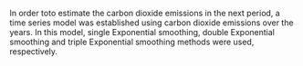 In order toto estimate the carbon dioxide emissions in the next period, a time series model was established using carbon dioxide emissions over the years.
In this model, single Exponential smoothing, double Exponential smoothing and triple Exponential smoothing methods were used, respectively.
